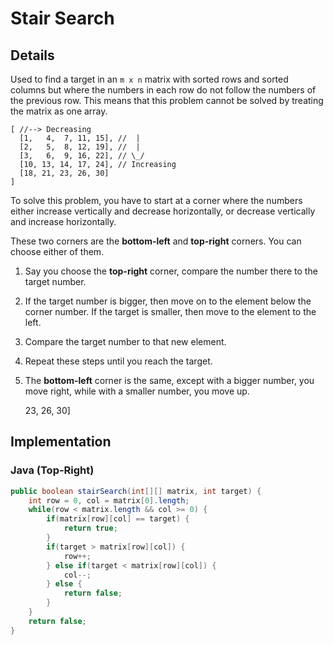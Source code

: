 # Stair Search

## Details

Used to find a target in an `m x n` matrix with sorted rows and sorted columns but where the numbers in each row do not follow the numbers of the previous row. This means that this problem cannot be solved by treating the matrix as one array.

```
[ //--> Decreasing
  [1,   4,  7, 11, 15], //  |
  [2,   5,  8, 12, 19], //  |
  [3,   6,  9, 16, 22], // \_/
  [10, 13, 14, 17, 24], // Increasing
  [18, 21, 23, 26, 30]
]
```

To solve this problem, you have to start at a corner where the numbers either increase vertically and decrease horizontally, or decrease vertically and increase horizontally. 

These two corners are the **bottom-left** and **top-right** corners. You can choose either of them.

1. Say you choose the **top-right** corner, compare the number there to the target number.

2.  If the target number is bigger, then move on to the element below the corner number. If the target is smaller, then move to the element to the left. 

3. Compare the target number to that new element. 

4. Repeat these steps until you reach the target.

5. The **bottom-left** corner is the same, except with a bigger number, you move right, while with a smaller number, you move up.

   23, 26, 30]

## Implementation

### Java (Top-Right)

```java
public boolean stairSearch(int[][] matrix, int target) {
    int row = 0, col = matrix[0].length;
    while(row < matrix.length && col >= 0) {
        if(matrix[row][col] == target) {
            return true;
        }
        if(target > matrix[row][col]) {
            row++;
        } else if(target < matrix[row][col]) {
            col--;
        } else {
            return false;
        }
    }
    return false;
}
```

